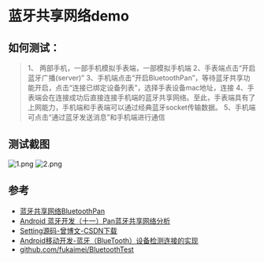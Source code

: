 # 蓝牙共享网络demo

## 如何测试：
> 1、 两部手机，一部手机模拟手表端，一部模拟手机端
> 2、手表端点击“开启蓝牙广播(server)”
> 3、手机端点击“开启BluetoothPan”，等待蓝牙共享功能开启，点击“连接已绑定设备列表”，选择手表设备mac地址，连接
> 4、手表端会在连接成功后直接连接手机端的蓝牙共享网络。至此，手表端具有了上网能力，手机端和手表端可以通过经典蓝牙socket传输数据。
> 5、手机端可点击“通过蓝牙发送消息”和手机端进行通信

## 测试截图
![1.png](https://raw.githubusercontent.com/itlgl/demo_bluetoothpan/master/screenshot/1.png)
![2.png](https://raw.githubusercontent.com/itlgl/demo_bluetoothpan/master/screenshot/2.png)

## 参考
 - [蓝牙共享网络BluetoothPan](https://blog.csdn.net/z191726501/article/details/53071151)
 - [Android 蓝牙开发（十一）Pan蓝牙共享网络分析](https://blog.csdn.net/vnanyesheshou/article/details/72638637)
 - [Setting源码-曾博文-CSDN下载](https://download.csdn.net/download/z191726501/9675605)
 - [Android移动开发-蓝牙（BlueTooth）设备检测连接的实现](https://blog.csdn.net/fukaimei/article/details/78837578)
 - [github.com/fukaimei/BluetoothTest](https://github.com/fukaimei/BluetoothTest)